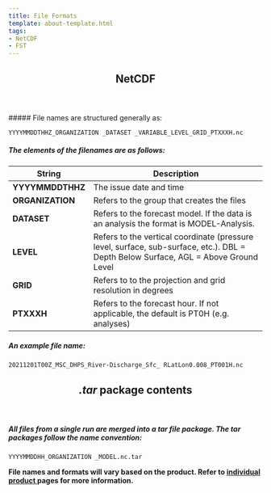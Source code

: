 ```yaml
---
title: File Formats 
template: about-template.html
tags: 
- NetCDF
- FST
---
```


<header class="major">
	<h2> NetCDF </h2>
</header>
##### File names are structured generally as: 

````
YYYYMMDDTHHZ_ORGANIZATION _DATASET _VARIABLE_LEVEL_GRID_PTXXXH.nc
````

<h5> The elements of the filenames are as follows: </h5>

| String      | Description |
| ----------- | ----------- |
| **YYYYMMDDTHHZ**      | The issue date and time       |
| **ORGANIZATION**   |  Refers to the group that creates the files        |
| **DATASET**      | Refers to the forecast model. If the data is an analysis the format is MODEL-Analysis.       |
| **LEVEL**      | Refers to the vertical coordinate (pressure level, surface, sub-surface, etc.).  DBL = Depth Below Surface, AGL =  Above Ground Level   |
| **GRID**   |  Refers to to the projection and grid resolution in degrees      |
| **PTXXXH**   | Refers to the forecast hour. If not applicable, the default is PT0H (e.g. analyses)         |
 
##### An example file name:
````
20211201T00Z_MSC_DHPS_River-Discharge_Sfc_ RLatLon0.008_PT001H.nc 
````

<header class="major">
	<h2> <i>.tar</i> package contents  </h2>
</header>


##### All files from a single run are merged into a tar file package. The tar packages follow the name convention: 
````
YYYYMMDDHH_ORGANIZATION _MODEL.nc.tar
````

<p> 
<b> File names and formats will vary based on the product. Refer to <a href="../../../available-datasets" > individual product </a> pages for more information. </b>
</p>

